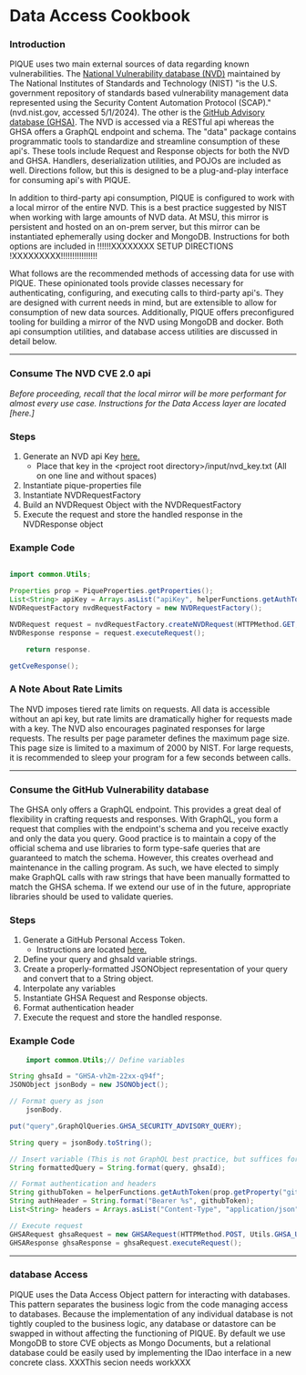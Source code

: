 # Data Access Cookbook


### Introduction
PIQUE uses two main external sources of data regarding known vulnerabilities.
The [National Vulnerability database (NVD)](https://nvd.nist.gov/) maintained
by The National Institutes of Standards and Technology (NIST) "is the U.S. government
repository of standards based vulnerability management data represented using the Security
Content Automation Protocol (SCAP)." (nvd.nist.gov, accessed 5/1/2024). The other is the
[GitHub Advisory database (GHSA)](https://github.com/github/advisory-database). The NVD is
accessed via a RESTful api whereas the GHSA offers a GraphQL endpoint and schema. The "data"
package contains programmatic tools to standardize and streamline consumption of these api's.
These tools include Request and Response objects for both the NVD and GHSA. Handlers, deserialization
utilities, and POJOs are included as well. Directions follow, but this is designed to be a plug-and-play
interface for consuming api's with PIQUE.

In addition to third-party api consumption, PIQUE is configured to work with a local mirror of
the entire NVD. This is a best practice suggested by NIST when working with large amounts of NVD data.
At MSU, this mirror is persistent and hosted on an on-prem server, but this mirror can be instantiated
ephemerally using docker and MongoDB. Instructions for both options are included in !!!!!!XXXXXXXX SETUP DIRECTIONS !XXXXXXXXX!!!!!!!!!!!!!!!!

What follows are the recommended methods of accessing data for use with PIQUE. These opinionated tools
provide classes necessary for authenticating, configuring, and executing calls to third-party
api's. They are designed with current needs in mind, but are extensible to allow for consumption
of new data sources. Additionally, PIQUE offers preconfigured tooling for building a mirror of the
NVD using MongoDB and docker. Both api consumption utilities, and database access utilities are
discussed in detail below.

----------

### Consume The NVD CVE 2.0 api
_Before proceeding, recall that the local mirror will be more performant for almost every use case.
Instructions for the Data Access layer are located [here.]_

### Steps
1. Generate an NVD api Key [here.](https://nvd.nist.gov/developers/request-an-api-key)
   * Place that key in the \<project root directory>/input/nvd_key.txt (All on one line and without spaces)
2. Instantiate pique-properties file
3. Instantiate NVDRequestFactory
4. Build an NVDRequest Object with the NVDRequestFactory
5. Execute the request and store the handled response in the NVDResponse object

### Example Code

```java

import common.Utils;

Properties prop = PiqueProperties.getProperties();
List<String> apiKey = Arrays.asList("apiKey", helperFunctions.getAuthToken(prop.getProperty("nvd-api-key-path")));
NVDRequestFactory nvdRequestFactory = new NVDRequestFactory();

NVDRequest request = nvdRequestFactory.createNVDRequest(HTTPMethod.GET, Utils.NVD_BASE_URI, apiKey, START_INDEX, RESULTS_PER_PAGE);
NVDResponse response = request.executeRequest();

    return response.

getCveResponse();
```
### A Note About Rate Limits
The NVD imposes tiered rate limits on requests. All data is accessible without an api key, but
rate limits are dramatically higher for requests made with a key. The NVD also encourages paginated
responses for large requests. The results per page parameter defines the maximum page size. This page
size is limited to a maximum of 2000 by NIST. For large requests, it is recommended to sleep your program
for a few seconds between calls.

----------

### Consume the GitHub Vulnerability database
The GHSA only offers a GraphQL endpoint. This provides a great deal of flexibility in crafting requests and
responses. With GraphQL, you form a request that complies with the endpoint's schema and you receive exactly and
only the data you query. Good practice is to maintain a copy of the official schema and use libraries to
form type-safe queries that are guaranteed to match the schema. However, this creates overhead and maintenance
in the calling program. As such, we have elected to simply make GraphQL calls with raw strings that have been
manually formatted to match the GHSA schema. If we extend our use of in the future, appropriate libraries should
be used to validate queries.

### Steps
1. Generate a GitHub Personal Access Token.
   * Instructions are located [here.](https://docs.github.com/en/authentication/keeping-your-account-and-data-secure/managing-your-personal-access-tokens)
2. Define your query and ghsaId variable strings.
3. Create a properly-formatted JSONObject representation of your query and convert that to a String object.
4. Interpolate any variables
5. Instantiate GHSA Request and Response objects.
6. Format authentication header
7. Execute the request and store the handled response.

### Example Code

```java
    import common.Utils;// Define variables

String ghsaId = "GHSA-vh2m-22xx-q94f";
JSONObject jsonBody = new JSONObject();

// Format query as json
    jsonBody.

put("query",GraphQlQueries.GHSA_SECURITY_ADVISORY_QUERY);

String query = jsonBody.toString();

// Insert variable (This is not GraphQL best practice, but suffices for now)
String formattedQuery = String.format(query, ghsaId);

// Format authentication and headers
String githubToken = helperFunctions.getAuthToken(prop.getProperty("github-token-path"));
String authHeader = String.format("Bearer %s", githubToken);
List<String> headers = Arrays.asList("Content-Type", "application/json", "Authorization", authHeader);

// Execute request
GHSARequest ghsaRequest = new GHSARequest(HTTPMethod.POST, Utils.GHSA_URI, headers, formattedQuery);
GHSAResponse ghsaResponse = ghsaRequest.executeRequest();
```
----------

### database Access
PIQUE uses the Data Access Object pattern for interacting with databases. This pattern separates the
business logic from the code managing access to databases. Because the implementation of any individual database
is not tightly coupled to the business logic, any database or datastore can be swapped in without affecting
the functioning of PIQUE. By default we use MongoDB to store CVE objects as Mongo Documents, but a relational
database could be easily used by implementing the IDao interface in a new concrete class. XXXThis secion needs workXXX



